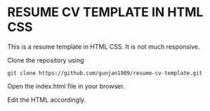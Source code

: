 # RESUME CV TEMPLATE IN HTML CSS

This is a resume template in HTML CSS. It is not much responsive.

Clone the repository using

```git clone https://github.com/gunjan1909/resume-cv-template.git```

Open the index.html file in your browser.

Edit the HTML accordingly.
